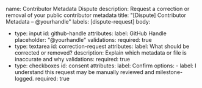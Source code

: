 name: Contributor Metadata Dispute
description: Request a correction or removal of your public contributor metadata
title: "[Dispute] Contributor Metadata – @yourhandle"
labels: [dispute-request]
body:
  - type: input
    id: github-handle
    attributes:
      label: GitHub Handle
      placeholder: "@yourhandle"
    validations:
      required: true
  - type: textarea
    id: correction-request
    attributes:
      label: What should be corrected or removed?
      description: Explain which metadata or file is inaccurate and why
    validations:
      required: true
  - type: checkboxes
    id: consent
    attributes:
      label: Confirm
      options:
        - label: I understand this request may be manually reviewed and milestone-logged.
          required: true
